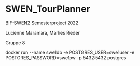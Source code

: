# SWEN_TourPlanner
BIF-SWEN2 Semesterproject 2022

Lucienne Maramara, Marlies Rieder

Gruppe 8

docker run --name swe1db -e POSTGRES_USER=swe1user -e POSTGRES_PASSWORD=swe1pw -p 5432:5432 postgres
